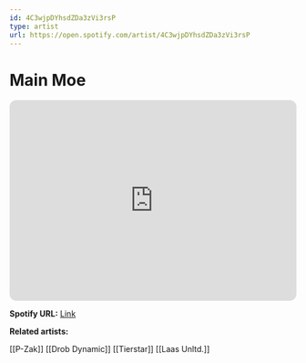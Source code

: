 ```yaml
---
id: 4C3wjpDYhsdZDa3zVi3rsP
type: artist
url: https://open.spotify.com/artist/4C3wjpDYhsdZDa3zVi3rsP
---
```

# Main Moe

<iframe style="border-radius:12px" src="https://open.spotify.com/embed/artist/4C3wjpDYhsdZDa3zVi3rsP" width="100%" height="352" frameBorder="0" allowfullscreen="" allow="autoplay; clipboard-write; encrypted-media; fullscreen; picture-in-picture" loading="lazy"></iframe>

**Spotify URL:** [Link](https://open.spotify.com/artist/4C3wjpDYhsdZDa3zVi3rsP)

**Related artists:**

[[P-Zak]]
[[Drob Dynamic]]
[[Tierstar]]
[[Laas Unltd.]]
